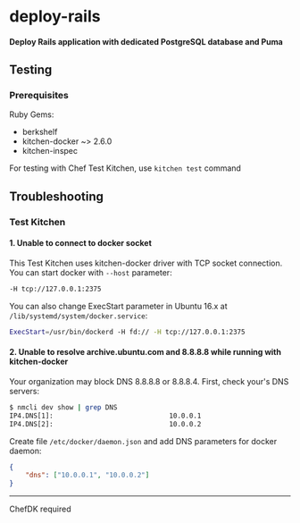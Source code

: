 # deploy-rails

#### Deploy Rails application with dedicated PostgreSQL database and Puma

## Testing

### Prerequisites

Ruby Gems:
  * berkshelf
  * kitchen-docker ~> 2.6.0
  * kitchen-inspec

For testing with Chef Test Kitchen, use `kitchen test` command

## Troubleshooting

### Test Kitchen

#### 1. Unable to connect to docker socket

This Test Kitchen uses kitchen-docker driver with TCP socket connection.
You can start docker with `--host` parameter:
```bash
-H tcp://127.0.0.1:2375
```

You can also change ExecStart parameter in Ubuntu 16.x at `/lib/systemd/system/docker.service`:

```bash
ExecStart=/usr/bin/dockerd -H fd:// -H tcp://127.0.0.1:2375
```

#### 2. Unable to resolve archive.ubuntu.com and 8.8.8.8 while running with kitchen-docker

Your organization may block DNS 8.8.8.8 or 8.8.8.4. First, check your's DNS servers:
```bash
$ nmcli dev show | grep DNS
IP4.DNS[1]:                             10.0.0.1
IP4.DNS[2]:                             10.0.0.2
```

Create file `/etc/docker/daemon.json` and add DNS parameters for docker daemon:

```json
{
    "dns": ["10.0.0.1", "10.0.0.2"]
}

```
___
ChefDK required
